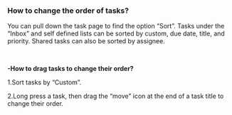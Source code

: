 ### How to change the order of tasks?
You can pull down the task page to find the option “Sort”. Tasks under the “Inbox” and self defined lists can be sorted by custom, due date, title, and priority. Shared tasks can also be sorted by assignee.

<br />

**-How to drag tasks to change their order?**

1.Sort tasks by “Custom”.

2.Long press a task, then drag the “move” icon at the end of a task title to change their order.


